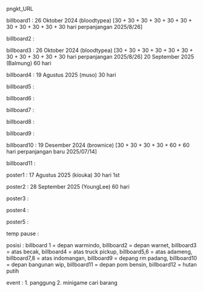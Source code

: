 pngkt_URL


billboard1 : 26 Oktober 2024 (bloodtypea) [30 + 30 + 30 + 30 + 30 + 30 + 30 + 30 + 30 + 30 + 30 hari perpanjangan 2025/8/26]

billboard2 : 

billboard3 : 26 Oktober 2024 (bloodtypea) [30 + 30 + 30 + 30 + 30 + 30 + 30 + 30 + 30 + 30 + 30 hari perpanjangan 2025/8/26]
              20 September 2025 (Balmung) 60 hari

billboard4 :  19 Agustus 2025 (muso) 30 hari

billboard5 :

billboard6 : 

billboard7 : 

billboard8 :

billboard9 : 

billboard10 : 19 Desember 2024 (brownice) [30 + 30 + 30 + 30 + 60 + 60 hari perpanjangan baru 2025/07/14] 

billboard11 : 

poster1 : 17 Agustus 2025 (kiouka) 30 hari 1st

poster2 : 28 September 2025 (YoungLee) 60 hari

poster3 : 

poster4 :

poster5 : 

temp pause : 

posisi :
billboard 1 = depan warmindo, billboard2 = depan warnet, billboard3 = atas becak, billboard4 = atas truck pickup, billboard5,6 = atas adameng, billboard7,8 = atas indomangan, billboard9 = depang rm padang, billboard10 = depan bangunan wip, billboard11 = depan pom bensin, billboard12 = hutan putih

event : 1. panggung 2. minigame cari barang
